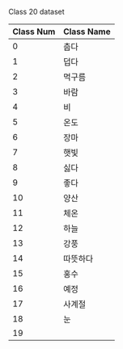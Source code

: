 Class 20 dataset

Class Num | Class Name
----- | -----
0 | 춥다
1 | 덥다
2 | 먹구름
3 | 바람
4 | 비
5 | 온도
6 | 장마
7 | 햇빛
8 | 싫다
9 | 좋다
10 | 양산
11 | 체온
12 | 하늘
13 | 강풍
14 | 따뜻하다
15 | 홍수
16 | 예정
17 | 사계절
18 | 눈
19 | 
